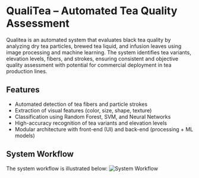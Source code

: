 # QualiTea – Automated Tea Quality Assessment
Qualitea is an automated system that evaluates black tea quality by analyzing dry tea particles, brewed tea liquid, and infusion leaves using image processing and machine learning.
The system identifies tea variants, elevation levels, fibers, and strokes, ensuring consistent and objective quality assessment with potential for commercial deployment in tea production lines.

## Features
- Automated detection of tea fibers and particle strokes  
- Extraction of visual features (color, size, shape, texture)  
- Classification using Random Forest, SVM, and Neural Networks  
- High-accuracy recognition of tea variants and elevation levels  
- Modular architecture with front-end (UI) and back-end (processing + ML models)

## System Workflow
The system workflow is illustrated below:
![System Workflow](https://github.com/NDJayasinghe/QualiTea/main/images/workflow.png)

